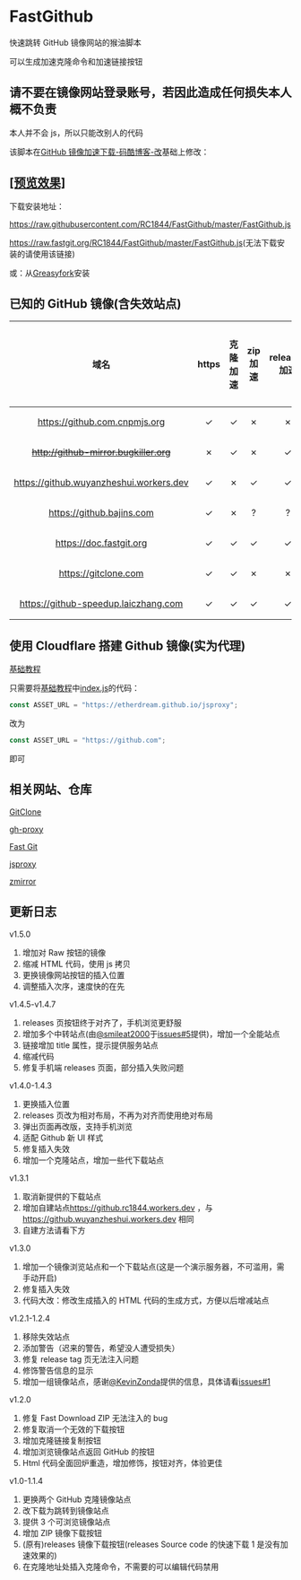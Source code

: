 # FastGithub

快速跳转 GitHub 镜像网站的猴油脚本

可以生成加速克隆命令和加速链接按钮

## 请不要在镜像网站登录账号，若因此造成任何损失本人概不负责

本人并不会 js，所以只能改别人的代码

该脚本在[GitHub 镜像加速下载-码酷博客-改](https://greasyfork.org/zh-CN/scripts/391911)基础上修改：

## [[预览效果]](REANDME/README.md)

下载安装地址：

<https://raw.githubusercontent.com/RC1844/FastGithub/master/FastGithub.js>

<https://raw.fastgit.org/RC1844/FastGithub/master/FastGithub.js>(无法下载安装的请使用该链接)

或：从[Greasyfork](https://greasyfork.org/zh-CN/scripts/397419)安装

## 已知的 GitHub 镜像(含失效站点)

|                   域名                    | https | 克隆加速 | zip 加速 | releases 加速 | 主机服务商 | 服务器所在地 |
| :---------------------------------------: | :---: | :------: | :------: | :-----------: | :--------: | :----------: |
|      <https://github.com.cnpmjs.org>      |   ✓   |    ✓     |    ✗     |       ✗       |   dnspod   |     香港     |
| ~~<http://github-mirror.bugkiller.org>~~  |   ✗   |    ✓     |    ✗     |       ✓       |     ?      |     日本     |
| <https://github.wuyanzheshui.workers.dev> |   ✓   |    ✗     |    ✓     |       ✓       | Cloudflare |     美国     |
|        <https://github.bajins.com>        |   ✓   |    ✗     |    ?     |       ?       | Cloudflare |     美国     |
|         <https://doc.fastgit.org>         |   ✓   |    ✓     |    ✓     |       ✓       |  fastgit   |     香港     |
|          <https://gitclone.com>           |   ✓   |    ✓     |    ✗     |       ✗       |   Aliyun   |     杭州     |
|  <https://github-speedup.laiczhang.com>   |   ✓   |    ✓     |    ✓     |       ✓       | Quadranet  |     美国     |

## 使用 Cloudflare 搭建 Github 镜像(实为代理)

[基础教程](https://github.com/EtherDream/jsproxy/tree/master/cf-worker)

只需要将[基础教程](https://github.com/EtherDream/jsproxy/tree/master/cf-worker)中[index.js](https://raw.githubusercontent.com/EtherDream/jsproxy/master/cf-worker/index.js)的代码：

```js
const ASSET_URL = "https://etherdream.github.io/jsproxy";
```

改为

```js
const ASSET_URL = "https://github.com";
```

即可

## 相关网站、仓库

[GitClone](https://gitclone.com/)

[gh-proxy](https://github.com/hunshcn/gh-proxy)

[Fast Git](https://fastgit.org/)

[jsproxy](https://github.com/EtherDream/jsproxy)

[zmirror](https://github.com/aploium/zmirror)

## 更新日志

v1.5.0

1. 增加对 Raw 按钮的镜像
2. 缩减 HTML 代码，使用 js 拷贝
3. 更换镜像网站按钮的插入位置
4. 调整插入次序，速度快的在先

v1.4.5-v1.4.7

1. releases 页按钮终于对齐了，手机浏览更舒服
2. 增加多个中转站点(由[@smileat2000](https://github.com/smileat2000)于[issues#5](https://github.com/RC1844/FastGithub/issues/5)提供)，增加一个全能站点
3. 链接增加 title 属性，提示提供服务站点
4. 缩减代码
5. 修复手机端 releases 页面，部分插入失败问题

v1.4.0-1.4.3

1. 更换插入位置
2. releases 页改为相对布局，不再为对齐而使用绝对布局
3. 弹出页面再改版，支持手机浏览
4. 适配 Github 新 UI 样式
5. 修复插入失效
6. 增加一个克隆站点，增加一些代下载站点

v1.3.1

1. 取消新提供的下载站点
2. 增加自建站点<https://github.rc1844.workers.dev> ，与<https://github.wuyanzheshui.workers.dev> 相同
3. 自建方法请看下方

v1.3.0

1. 增加一个镜像浏览站点和一个下载站点(这是一个演示服务器，不可滥用，需手动开启)
2. 修复插入失效
3. 代码大改：修改生成插入的 HTML 代码的生成方式，方便以后增减站点

v1.2.1-1.2.4

1. 移除失效站点
2. 添加警告（迟来的警告，希望没人遭受损失）
3. 修复 release tag 页无法注入问题
4. 修饰警告信息的显示
5. 增加一组镜像站点，感谢[@KevinZonda](https://github.com/KevinZonda)提供的信息，具体请看[issues#1](https://github.com/RC1844/FastGithub/issues/1)

v1.2.0

1. 修复 Fast Download ZIP 无法注入的 bug
2. 修复取消一个无效的下载按钮
3. 增加克隆链接复制按钮
4. 增加浏览镜像站点返回 GitHub 的按钮
5. Html 代码全面回炉重造，增加修饰，按钮对齐，体验更佳

v1.0-1.1.4

1. 更换两个 GitHub 克隆镜像站点
2. 改下载为跳转到镜像站点
3. 提供 3 个可浏览镜像站点
4. 增加 ZIP 镜像下载按钮
5. (原有)releases 镜像下载按钮(releases Source code 的快速下载 1 是没有加速效果的)
6. 在克隆地址处插入克隆命令，不需要的可以编辑代码禁用

